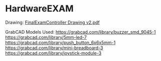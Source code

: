 # HardwareEXAM
Drawing: [FinalExamController Drawing v2.pdf](https://github.com/user-attachments/files/18028741/FinalExamController.Drawing.v2.pdf)

GrabCAD Models Used: https://grabcad.com/library/buzzer_smd_9045-1
https://grabcad.com/library/5mm-led-7
https://grabcad.com/library/push_button_6x6x5mm-1
https://grabcad.com/library/mini-breadboard-3
https://grabcad.com/library/joystick-module-3
